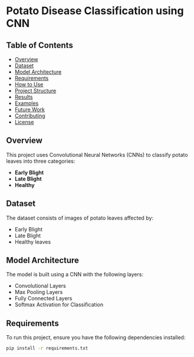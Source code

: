 # Potato Disease Classification using CNN

## Table of Contents
- [Overview](#overview)
- [Dataset](#dataset)
- [Model Architecture](#model-architecture)
- [Requirements](#requirements)
- [How to Use](#how-to-use)
- [Project Structure](#project-structure)
- [Results](#results)
- [Examples](#examples)
- [Future Work](#future-work)
- [Contributing](#contributing)
- [License](#license)

## Overview
This project uses Convolutional Neural Networks (CNNs) to classify potato leaves into three categories:
- **Early Blight**
- **Late Blight**
- **Healthy**

## Dataset
The dataset consists of images of potato leaves affected by:
- Early Blight
- Late Blight
- Healthy leaves

## Model Architecture
The model is built using a CNN with the following layers:
- Convolutional Layers
- Max Pooling Layers
- Fully Connected Layers
- Softmax Activation for Classification

## Requirements
To run this project, ensure you have the following dependencies installed:
```bash
pip install -r requirements.txt
